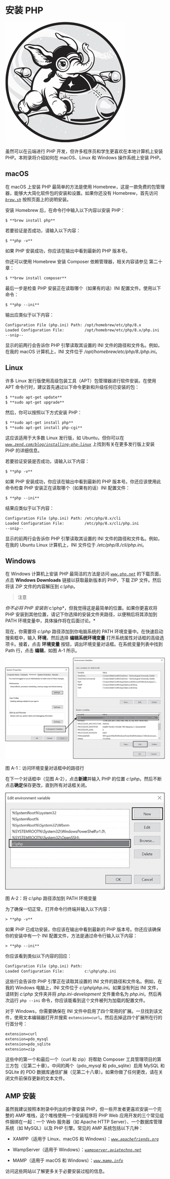 

# 安装 PHP



![](img/opener.jpg)

虽然可以在云端进行 PHP 开发，但许多程序员和学生更喜欢在本地计算机上安装 PHP。本附录将介绍如何在 macOS、Linux 和 Windows 操作系统上安装 PHP。

## macOS

在 macOS 上安装 PHP 最简单的方法是使用 Homebrew，这是一款免费的包管理器，能够大大简化软件包的安装和设置。如果你还没有 Homebrew，首先访问 *[`brew.sh`](https://brew.sh)* 按照页面上的说明安装。

安装 Homebrew 后，在命令行中输入以下内容以安装 PHP：

```
$ **brew install php**
```

若要验证是否成功，请输入以下内容：

```
$ **php -v**
```

如果 PHP 安装成功，你应该在输出中看到最新的 PHP 版本号。

你还可以使用 Homebrew 安装 Composer 依赖管理器，相关内容请参见 第二十章：

```
$ **brew install composer**
```

最后一步是检查 PHP 安装正在读取哪个（如果有的话）INI 配置文件。使用以下命令：

```
$ **php --ini**
```

输出应类似于以下内容：

```
Configuration File (php.ini) Path: /opt/homebrew/etc/php/8.x
Loaded Configuration File:         /opt/homebrew/etc/php/8.x/php.ini
--snip--
```

显示的前两行会告诉你 PHP 引擎读取其设置的 INI 文件的路径和文件名。例如，在我的 macOS 计算机上，INI 文件位于 */opt/homebrew/etc/php/8.<x>/php.ini*。

## Linux

许多 Linux 发行版使用高级包装工具（APT）包管理器进行软件安装。在使用 APT 命令行时，建议首先通过以下命令更新和升级任何已安装的包：

```
$ **sudo apt-get update**
$ **sudo apt-get upgrade**
```

然后，你可以按照以下方式安装 PHP：

```
$ **sudo apt-get install php**
$ **sudo apt-get install php-cgi**
```

这应该适用于大多数 Linux 发行版，如 Ubuntu，但你可以在 *[`www.zend.com/blog/installing-php-linux`](https://www.zend.com/blog/installing-php-linux)* 上找到有关在更多发行版上安装 PHP 的详细信息。

若要验证安装是否成功，请输入以下内容：

```
$ **php -v**
```

如果 PHP 安装成功，你应该在输出中看到最新的 PHP 版本号。你还应该使用此命令检查 PHP 安装正在读取哪个（如果有的话）INI 配置文件：

```
$ **php --ini**
```

结果应类似于以下内容：

```
Configuration File (php.ini) Path: /etc/php/8.x/cli
Loaded Configuration File:         /etc/php/8.x/cli/php.ini
--snip--
```

显示的前两行会告诉你 PHP 引擎读取其设置的 INI 文件的路径和文件名。例如，在我的 Ubuntu Linux 计算机上，INI 文件位于 */etc/php/8.<x>/cli/php.ini*。

## Windows

在 Windows 计算机上安装 PHP 最简洁的方法是访问 *[`www.php.net`](https://www.php.net)* 的下载页面，点击 **Windows Downloads** 链接以获取最新版本的 PHP，下载 ZIP 文件。然后将该 ZIP 文件的内容解压到 *c:\php*。

> 注意

*你不必将 PHP 安装到* c:\php*，但我觉得这是最简单的位置。如果你更喜欢将 PHP 安装到其他位置，请记下你选择的安装文件夹路径，以便稍后将其添加到 PATH 环境变量中，具体操作将在后面讨论。*

现在，你需要将 *c:\php* 路径添加到你电脑系统的 PATH 环境变量中。在快速启动搜索框中，输入 **环境**，然后选择 **编辑系统环境变量** 打开系统属性对话框的高级选项卡。接着，点击 **环境变量** 按钮，调出环境变量对话框。在系统变量列表中找到 Path 行，点击 **编辑**，如图 A-1 所示。

![](img/figureA-1.jpg)

图 A-1：访问环境变量对话框中的路径行

在下一个对话框中（见图 A-2），点击**新建**并输入 PHP 的位置 *c:\php*。然后不断点击**确定**保存更改，直到所有对话框关闭。

![](img/figureA-2.jpg)

图 A-2：将 c:\php 路径添加到 PATH 环境变量

为了确保一切正常，打开命令行终端并输入以下内容：

```
> **php -v**
```

如果 PHP 已成功安装，你应该在输出中看到最新的 PHP 版本号。你还应该确保你的安装中有一个 INI 配置文件，方法是通过命令行输入以下内容：

```
> **php --ini**
```

你应该看到类似以下内容的回应：

```
Configuration File (php.ini) Path:
Loaded Configuration File:         c:\php\php.ini
```

这些行会告诉你 PHP 引擎正在读取其设置的 INI 文件的路径和文件名。例如，在我的 Windows 电脑上，INI 文件位于 *c:\php\php.ini*。如果没有列出 INI 文件，请转到 *c:\php* 文件夹并将 *php.ini-development* 文件重命名为 *php.ini*。然后再次运行 `php --ini` 命令，你应该能看到这个文件被列为加载的配置文件。

对于 Windows，你需要确保在 INI 文件中启用了四个常用的扩展。一旦找到该文件，使用文本编辑器打开并搜索 `extension=curl`。然后去掉这四个扩展所在行的行首分号：

```
extension=curl
extension=pdo_mysql
extension=pdo_sqlite
extension=zip
```

这些中的第一个和最后一个（curl 和 zip）将帮助 Composer 工具管理项目的第三方包（见第二十章）。中间的两个（pdo_mysql 和 pdo_sqlite）启用 MySQL 和 SQLite 的 PDO 数据库通信扩展（见第二十八章）。如果你做了任何更改，请在关闭文件前保存更新的文本文件。

## AMP 安装

虽然我建议按照本附录中列出的步骤安装 PHP，但一些开发者更喜欢安装一个完整的 AMP 堆栈，这个堆栈使用一个安装程序将 PHP Web 应用开发的三个常见组件捆绑在一起：一个 Web 服务器（如 Apache HTTP Server）、一个数据库管理系统（如 MySQL）以及 PHP 引擎。常见的 AMP 系统包括以下几种：

+   XAMPP（适用于 Linux、macOS 和 Windows）：*[`www.apachefriends.org`](https://www.apachefriends.org)*

+   WampServer（适用于 Windows）：*[`wampserver.aviatechno.net`](https://wampserver.aviatechno.net)*

+   MAMP（适用于 macOS 和 Windows）：*[`www.mamp.info`](https://www.mamp.info)*

访问这些网站以了解更多关于必要安装过程的信息。
